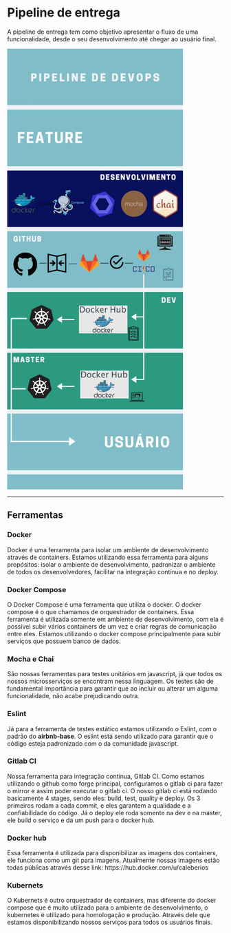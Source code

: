 # Pipeline de entrega

<p>A pipeline de entrega tem como objetivo apresentar o fluxo de uma funcionalidade, desde o seu desenvolvimento até chegar ao usuário final.</p>

![Pipeline Entrega](../assets/imgs/devOps/pipelineEntrega.jpg)

---

## Ferramentas

### Docker

<p>Docker é uma ferramenta para isolar um ambiente de desenvolvimento através de containers. Estamos utilizando essa ferramenta para alguns propósitos: isolar o ambiente de desenvolvimento, padronizar o ambiente de todos os desenvolvedores, facilitar na integração contínua e no deploy.</p>

### Docker Compose

<p>O Docker Compose é uma ferramenta que utiliza o docker. O docker compose é o que chamamos de orquestrador de containers. Essa ferramenta é utilizada somente em ambiente de desenvolvimento, com ela é possível subir vários containers de um vez e criar regras de comunicação entre eles. Estamos utilizando o docker compose principalmente para subir serviços que possuem banco de dados.</p>

### Mocha e Chai

<p>São nossas ferramentas para testes unitários em javascript, já que todos os nossos microsserviços se encontram nessa linguagem. Os testes são de fundamental importância para garantir que ao incluir ou alterar um alguma funcionalidade, não acabe prejudicando outra.</p>

### Eslint

<p>Já para a ferramenta de testes estático estamos utilizando o Eslint, com o padrão do <b>airbnb-base</b>. O eslint está sendo utilizado para garantir que o código esteja padronizado com o da comunidade javascript.</p>

### Gitlab CI

<p>Nossa ferramenta para integração contínua, Gitlab CI. Como estamos utilizando o github como forge principal, configuramos o gitlab ci para fazer o mirror e assim poder executar o gitlab ci. O nosso gitlab ci está rodando basicamente 4 stages, sendo eles: build, test, quality e deploy. Os 3 primeiros rodam a cada commit, e eles garantem a qualidade e a confiabilidade do código. Já o deploy ele roda somente na dev e na master, ele build o serviço e da um push para o docker hub.</p>

### Docker hub

<p>Essa ferramenta é utilizada para disponibilizar as imagens dos containers, ele funciona como um git para imagens. Atualmente nossas imagens estão todas públicas através desse link: https://hub.docker.com/u/caleberios</p>

### Kubernets

<p>O Kubernets é outro orquestrador de containers, mas diferente do docker compose que é muito utilizado para o ambiente de desenvolvimento, o kubernetes é utilizado para homologação e produção. Através dele que estamos disponibilizando nossos serviços para todos os usuários finais.</p>
